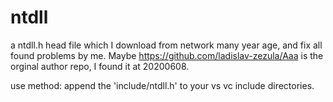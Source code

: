 # ntdll
a ntdll.h head file which I download from network many year age, and fix all found problems by me.
Maybe https://github.com/ladislav-zezula/Aaa is the orginal author repo, I found it at 20200608.

use method: append the 'include/ntdll.h' to your vs vc include directories. 

